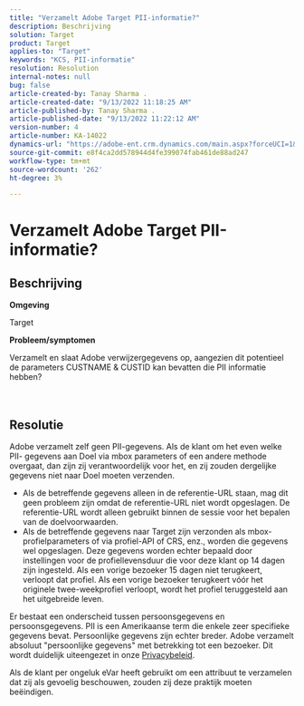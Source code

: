 ```yaml
---
title: "Verzamelt Adobe Target PII-informatie?"
description: Beschrijving
solution: Target
product: Target
applies-to: "Target"
keywords: "KCS, PII-informatie"
resolution: Resolution
internal-notes: null
bug: false
article-created-by: Tanay Sharma .
article-created-date: "9/13/2022 11:18:25 AM"
article-published-by: Tanay Sharma .
article-published-date: "9/13/2022 11:22:12 AM"
version-number: 4
article-number: KA-14022
dynamics-url: "https://adobe-ent.crm.dynamics.com/main.aspx?forceUCI=1&pagetype=entityrecord&etn=knowledgearticle&id=a535a7c3-5533-ed11-9db1-002248086735"
source-git-commit: e8f4ca2dd578944d4fe399074fab461de88ad247
workflow-type: tm+mt
source-wordcount: '262'
ht-degree: 3%

---
```


# Verzamelt Adobe Target PII-informatie?

## Beschrijving


<b>Omgeving</b>

Target



<b>Probleem/symptomen</b>

Verzamelt en slaat Adobe verwijzergegevens op, aangezien dit potentieel de parameters CUSTNAME &amp; CUSTID kan bevatten die PII informatie hebben?
<br><br> <br>

## Resolutie




Adobe verzamelt zelf geen PII-gegevens. Als de klant om het even welke PII- gegevens aan Doel via mbox parameters of een andere methode overgaat, dan zijn zij verantwoordelijk voor het, en zij zouden dergelijke gegevens niet naar Doel moeten verzenden.



- Als de betreffende gegevens alleen in de referentie-URL staan, mag dit geen probleem zijn omdat de referentie-URL niet wordt opgeslagen. De referentie-URL wordt alleen gebruikt binnen de sessie voor het bepalen van de doelvoorwaarden.
- Als de betreffende gegevens naar Target zijn verzonden als mbox-profielparameters of via profiel-API of CRS, enz., worden die gegevens wel opgeslagen. Deze gegevens worden echter bepaald door instellingen voor de profiellevensduur die voor deze klant op 14 dagen zijn ingesteld. Als een vorige bezoeker 15 dagen niet terugkeert, verloopt dat profiel. Als een vorige bezoeker terugkeert vóór het originele twee-weekprofiel verloopt, wordt het profiel teruggesteld aan het uitgebreide leven.


Er bestaat een onderscheid tussen persoonsgegevens en persoonsgegevens. PII is een Amerikaanse term die enkele zeer specifieke gegevens bevat. Persoonlijke gegevens zijn echter breder. Adobe verzamelt absoluut &quot;persoonlijke gegevens&quot; met betrekking tot een bezoeker. Dit wordt duidelijk uiteengezet in onze [Privacybeleid](https://www.adobe.com/nl/privacy/marketing-cloud.html).



Als de klant per ongeluk eVar heeft gebruikt om een attribuut te verzamelen dat zij als gevoelig beschouwen, zouden zij deze praktijk moeten beëindigen.
